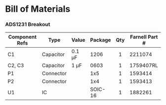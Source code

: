 # Bill of Materials
### ADS1231 Breakout

Component Refs | Type            | Value      | Package | Qty | Farnell Part #
-------------- | --------------- | ---------- | ------- | :-: | ------------
C1             |   Capacitor     |   0.1 µF   |1206     |    1| 2211074
C2, C3         |   Capacitor     |     1 µF   |0603     |    1| 1759407RL
P1             |   Connector     |            |1x5      |    1| 1593414
P2             |   Connector     |            |1x4      |    1| 1593413
U1             |   IC            |            |SOIC-16  |    1| 1882261
